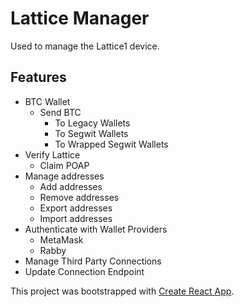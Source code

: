 # Lattice Manager

Used to manage the Lattice1 device. 

## Features 

- BTC Wallet
  - Send BTC
    - To Legacy Wallets
    - To Segwit Wallets
    - To Wrapped Segwit Wallets
- Verify Lattice
  - Claim POAP
- Manage addresses
  - Add addresses
  - Remove addresses
  - Export addresses
  - Import addresses
- Authenticate with Wallet Providers
  - MetaMask
  - Rabby
- Manage Third Party Connections
- Update Connection Endpoint

This project was bootstrapped with [Create React App](https://github.com/facebook/create-react-app).
